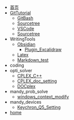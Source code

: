 <!-- docs/_sidebar.md -->

* [首页](/)
* [GitTutorial](/01_GitTutorial/01_GitTutorial.md)
  * [GitBash](/01_GitTutorial/02_GitBash.md)
  * [Sourcetree](/01_GitTutorial/03_Sourcetree.md)
  * [VSCode](/01_GitTutorial/04_VSCode.md)
  * [Sourcetree](/01_GitTutorial/Sourcetree.md)
* WritingTools
  * [Obsidian](/02_WritingTools/01_Obsidian/01_Obsidian.md)
    * [Plugin_Excalidraw](/02_WritingTools/01_Obsidian/Plugin_Excalidraw.md)
  * [Latex](/02_WritingTools/02_Latex.md)
  * [Markdown_test](/02_WritingTools/09_Markdown_test.md)
* coding
* opti_solver
  * [CPLEX_C++](/04_opti_solver/CPLEX_C++.md)
  * [CPLEX_doc_setting](/04_opti_solver/CPLEX_doc_setting.md)
  * [DOCplex](/04_opti_solver/DOCplex.md)
* mandy_prob_solve
  * [windows_context_modify](/88_mandy_prob_solve/windows_context_modify.md)
* mandy_devices
  * [Keychron_Q5_Setting](/99_mandy_devices/Keychron_Q5_Setting.md)
* [home](/home.md)
